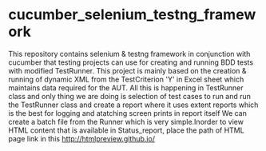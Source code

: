 # cucumber_selenium_testng_framework
This repository contains selenium &amp; testng framework in conjunction with cucumber that testing projects can use for creating and running BDD tests with modified TestRunner.
This project is mainly based on the creation & running of dynamic XML from the TestCriterion 'Y' in Excel sheet which maintains data required for the AUT.
All this is happening in TestRunner class and only thing we are doing is selection of test cases to run and run the TestRunner class and create a report where it uses extent reports which is the best for logging and atatching screen prints in report itself
We can create a batch file from the Runner which is very simple.Inorder to view HTML content that is available in Status_report, place the path of HTML page link in this http://htmlpreview.github.io/
